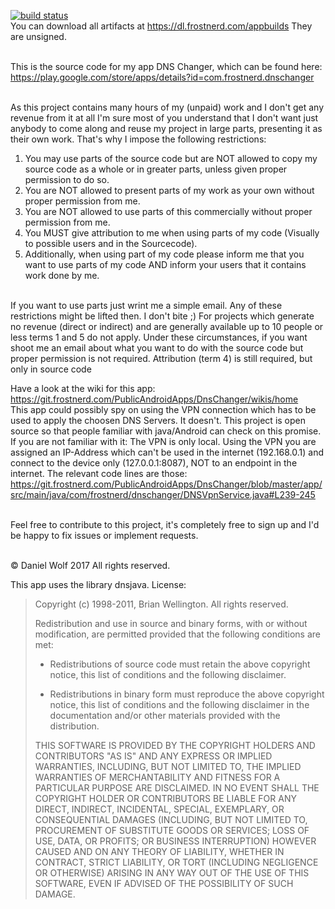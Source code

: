 [![build status](https://git.frostnerd.com/PublicAndroidApps/DnsChanger/badges/master/build.svg)](https://git.frostnerd.com/PublicAndroidApps/DnsChanger/commits/master)
<br>You can download all artifacts at https://dl.frostnerd.com/appbuilds
They are unsigned.<br><br>


This is the source code for my app DNS Changer, which can be found here: https://play.google.com/store/apps/details?id=com.frostnerd.dnschanger<br><br>


As this project contains many hours of my (unpaid) work and I don't get any revenue from it at all I'm sure most of you understand that I don't want just anybody to come along and reuse my project in large parts, presenting it as their own work. That's why I impose the following restrictions:

1. You may use parts of the source code but are NOT allowed to copy my source code as a whole or in greater parts, unless given proper permission to do so.<br>
2. You are NOT allowed to present parts of my work as your own without proper permission from me.<br>
3. You are NOT allowed to use parts of this commercially without proper permission from me.<br>
4. You MUST give attribution to me when using parts of my code (Visually to possible users and in the Sourcecode).<br>
5. Additionally, when using part of my code please inform me that you want to use parts of my code AND inform your users that it contains work done by me.<br><br>

If you want to use parts just wrint me a simple email. Any of these restrictions might be lifted then. I don't bite ;)
For projects which generate no revenue (direct or indirect) and are generally available up to 10 people or less terms 1 and 5 do not apply. Under these circumstances, if you want shoot me an email about what you want to do with the source code but proper permission is not required. Attribution (term 4) is still required, but only in source code



Have a look at the wiki for this app: https://git.frostnerd.com/PublicAndroidApps/DnsChanger/wikis/home<br>
This app could possibly spy on using the VPN connection which has to be used to apply the choosen DNS Servers. It doesn't. This project is open source so that people familiar with java/Android can check on this promise.
If you are not familiar with it: The VPN is only local. Using the VPN you are assigned an IP-Address which can't be used in the internet (192.168.0.1) and connect to the device only (127.0.0.1:8087),
NOT to an endpoint in the internet. The relevant code lines are those: https://git.frostnerd.com/PublicAndroidApps/DnsChanger/blob/master/app/src/main/java/com/frostnerd/dnschanger/DNSVpnService.java#L239-245
<br><br>

Feel free to contribute to this project, it's completely free to sign up and I'd be happy to fix issues or implement requests.<br><br>


© Daniel Wolf 2017
All rights reserved.<br>

This app uses the library dnsjava. License:

>Copyright (c) 1998-2011, Brian Wellington.
>All rights reserved.
>
>Redistribution and use in source and binary forms, with or without
>modification, are permitted provided that the following conditions are met:
>
>  * Redistributions of source code must retain the above copyright notice,
>    this list of conditions and the following disclaimer.
>
>  * Redistributions in binary form must reproduce the above copyright notice,
>    this list of conditions and the following disclaimer in the documentation
>    and/or other materials provided with the distribution.
>
>THIS SOFTWARE IS PROVIDED BY THE COPYRIGHT HOLDERS AND CONTRIBUTORS "AS IS"
>AND ANY EXPRESS OR IMPLIED WARRANTIES, INCLUDING, BUT NOT LIMITED TO, THE
>IMPLIED WARRANTIES OF MERCHANTABILITY AND FITNESS FOR A PARTICULAR PURPOSE
>ARE DISCLAIMED. IN NO EVENT SHALL THE COPYRIGHT HOLDER OR CONTRIBUTORS BE
>LIABLE FOR ANY DIRECT, INDIRECT, INCIDENTAL, SPECIAL, EXEMPLARY, OR
>CONSEQUENTIAL DAMAGES (INCLUDING, BUT NOT LIMITED TO, PROCUREMENT OF
>SUBSTITUTE GOODS OR SERVICES; LOSS OF USE, DATA, OR PROFITS; OR BUSINESS
>INTERRUPTION) HOWEVER CAUSED AND ON ANY THEORY OF LIABILITY, WHETHER IN
>CONTRACT, STRICT LIABILITY, OR TORT (INCLUDING NEGLIGENCE OR OTHERWISE)
>ARISING IN ANY WAY OUT OF THE USE OF THIS SOFTWARE, EVEN IF ADVISED OF THE
>POSSIBILITY OF SUCH DAMAGE.